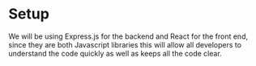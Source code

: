 # Setup
We will be using Express.js for the backend and React for the front end, since they are both Javascript libraries this will allow all developers to understand the code quickly as well as keeps all the code clear.
